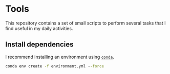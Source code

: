 # Tools

This repository contains a set of small scripts to perform several tasks that I find useful in my daily activities.

## Install dependencies

I recommend installing an environment using [`conda`](https://docs.conda.io/en/latest/miniconda.html#installing).

```cmd
conda env create -f environment.yml --force
```
